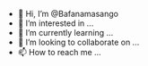 - 👋 Hi, I’m @Bafanamasango
- 👀 I’m interested in ...
- 🌱 I’m currently learning ...
- 💞️ I’m looking to collaborate on ...
- 📫 How to reach me ...

<!---
Bafanamasango/Bafanamasango is a ✨ special ✨ repository because its `README.md` (this file) appears on your GitHub profile.
You can click the Preview link to take a look at your changes.
--->
